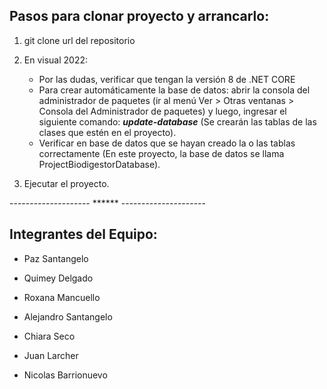 ## Pasos para clonar proyecto y arrancarlo:

1. git clone url del repositorio
2. En visual 2022:
   * Por las dudas, verificar que tengan la versión 8 de .NET CORE
   * Para crear automáticamente la base de datos: abrir la consola del administrador de paquetes (ir al menú Ver > Otras ventanas > Consola del Administrador de paquetes) y luego, ingresar el siguiente comando: ***update-database*** (Se crearán las tablas de las clases que estén en el proyecto).
   * Verificar en base de datos que se hayan creado la o las tablas correctamente (En este proyecto, la base de datos se llama ProjectBiodigestorDatabase).

3. Ejecutar el proyecto.

-------------------- ****** ---------------------

## Integrantes del Equipo: 
- Paz Santangelo

- Quimey Delgado 

- Roxana Mancuello  

- Alejandro Santangelo 

- Chiara Seco 

- Juan Larcher 

- Nicolas Barrionuevo 
